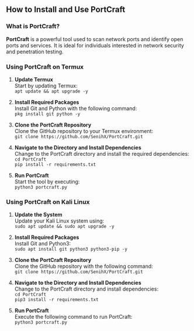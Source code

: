 

## **How to Install and Use PortCraft**

### **What is PortCraft?**  
**PortCraft** is a powerful tool used to scan network ports and identify open ports and services. It is ideal for individuals interested in network security and penetration testing.


### **Using PortCraft on Termux**

1. **Update Termux**  
   Start by updating Termux:  
   ``apt update && apt upgrade -y``

2. **Install Required Packages**  
   Install Git and Python with the following command:  
   ``pkg install git python -y``

3. **Clone the PortCraft Repository**  
   Clone the GitHub repository to your Termux environment:  
   ``git clone https://github.com/SenihX/PortCraft.git``

4. **Navigate to the Directory and Install Dependencies**  
   Change to the PortCraft directory and install the required dependencies:  
   ``cd PortCraft``  
   ``pip install -r requirements.txt``

5. **Run PortCraft**  
   Start the tool by executing:  
   ``python3 portcraft.py``


### **Using PortCraft on Kali Linux**

1. **Update the System**  
   Update your Kali Linux system using:  
   ``sudo apt update && sudo apt upgrade -y``

2. **Install Required Packages**  
   Install Git and Python3:  
   ``sudo apt install git python3 python3-pip -y``

3. **Clone the PortCraft Repository**  
   Clone the GitHub repository with the following command:  
   ``git clone https://github.com/SenihX/PortCraft.git``

4. **Navigate to the Directory and Install Dependencies**  
   Change to the PortCraft directory and install dependencies:  
   ``cd PortCraft``  
   ``pip3 install -r requirements.txt``

5. **Run PortCraft**  
   Execute the following command to run PortCraft:  
   ``python3 portcraft.py``
